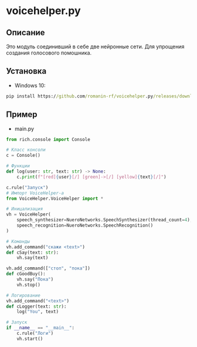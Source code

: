 # voicehelper.py
## Описание
Это модуль соединивший в себе две нейронные сети. Для упрощения создания голосового помошника.
## Установка
- Windows 10:
```cmd
pip install https://github.com/romanin-rf/voicehelper.py/releases/download/v0.1.1/voicehelper.py-0.1.1-py3.9.whl
```
## Пример
- main.py
```python
from rich.console import Console

# Класс консоли
c = Console()

# Функции
def log(user: str, text: str) -> None:
    c.print(f"[red]{user}[/] [green]->[/] [yellow]{text}[/]")

c.rule("Запуск")
# Импорт VoiceHelper-a
from VoiceHelper.VoiceHelper import *

# Иницализация
vh = VoiceHelper(
    speech_synthesizer=NueroNetworks.SpeechSynthesizer(thread_count=4),
    speech_recognition=NueroNetworks.SpeechRecognition()
)

# Команды
vh.add_command("скажи <text>")
def cSay(text: str):
    vh.say(text)

vh.add_command(["стоп", "пока"])
def cGoodBuy():
    vh.say("Пока")
    vh.stop()

# Логирование
vh.add_command("<text>")
def cLogger(text: str):
    log("You", text)

# Запуск
if __name__ == "__main__":
    c.rule("Логи")
    vh.start()
```
